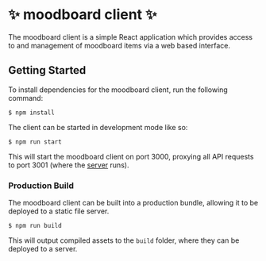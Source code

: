# :sparkles: moodboard client :sparkles:

The moodboard client is a simple React application which provides access to and management of moodboard items via a web based interface.

## Getting Started

To install dependencies for the moodboard client, run the following command:

```Text
$ npm install
```

The client can be started in development mode like so:

```Text
$ npm run start
```

This will start the moodboard client on port 3000, proxying all API requests to port 3001 (where the [server](../server) runs).

### Production Build

The moodboard client can be built into a production bundle, allowing it to be deployed to a static file server.

```Text
$ npm run build
```

This will output compiled assets to the `build` folder, where they can be deployed to a server.
